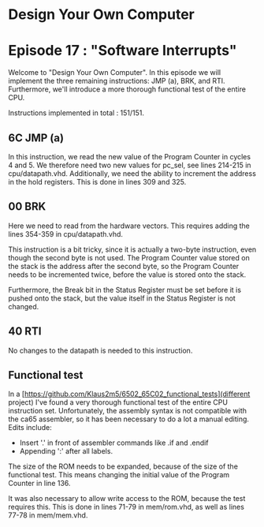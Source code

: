 # Design Your Own Computer
# Episode 17 : "Software Interrupts"

Welcome to "Design Your Own Computer".  In this episode we will implement
the three remaining instructions: JMP (a), BRK, and RTI. Furthermore,
we'll introduce a more thorough functional test of the entire CPU.

Instructions implemented in total : 151/151.

## 6C JMP (a)
In this instruction, we read the new value of the Program Counter
in cycles 4 and 5. We therefore need two new values for pc\_sel, see
lines 214-215 in cpu/datapath.vhd. Additionally, we need the ability
to increment the address in the hold registers. This is done in
lines 309 and 325.

## 00 BRK
Here we need to read from the hardware vectors.  This requires adding the lines
354-359 in cpu/datapath.vhd.

This instruction is a bit tricky, since it is actually a two-byte instruction,
even though the second byte is not used. The Program Counter value stored on
the stack is the address after the second byte, so the Program Counter needs to
be incremented twice, before the value is stored onto the stack.

Furthermore, the Break bit in the Status Register must be set before it is
pushed onto the stack, but the value itself in the Status Register is not
changed.

## 40 RTI
No changes to the datapath is needed to this instruction.

## Functional test
In a [https://github.com/Klaus2m5/6502_65C02_functional_tests](different
project) I've found a very thorough functional test of the entire CPU
instruction set.
Unfortunately, the assembly syntax is not compatible with the ca65 assembler,
so it has been necessary to do a lot a manual editing. Edits include:
* Insert '.' in front of assembler commands like .if and .endif
* Appending ':' after all labels.

The size of the ROM needs to be expanded, because of the size of the functional
test. This means changing the initial value of the Program Counter
in line 136.

It was also necessary to allow write access to the ROM, because the test requires this.
This is done in lines 71-79 in mem/rom.vhd, as well as lines 77-78 in mem/mem.vhd.

